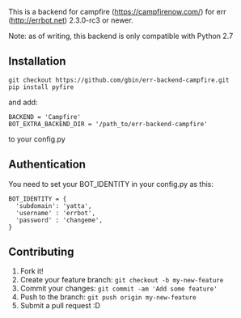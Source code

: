 
This is a backend for campfire (https://campfirenow.com/) for err (http://errbot.net) 2.3.0-rc3 or newer.

Note: as of writing, this backend is only compatible with Python 2.7

## Installation

```
git checkout https://github.com/gbin/err-backend-campfire.git
pip install pyfire
```

and add:

```
BACKEND = 'Campfire'
BOT_EXTRA_BACKEND_DIR = '/path_to/err-backend-campfire'
```

to your config.py

## Authentication

You need to set your BOT_IDENTITY in your config.py as this:

```
BOT_IDENTITY = {
  'subdomain': 'yatta',
  'username' : 'errbot',
  'password' : 'changeme',
}
```

## Contributing

1. Fork it!
2. Create your feature branch: `git checkout -b my-new-feature`
3. Commit your changes: `git commit -am 'Add some feature'`
4. Push to the branch: `git push origin my-new-feature`
5. Submit a pull request :D
